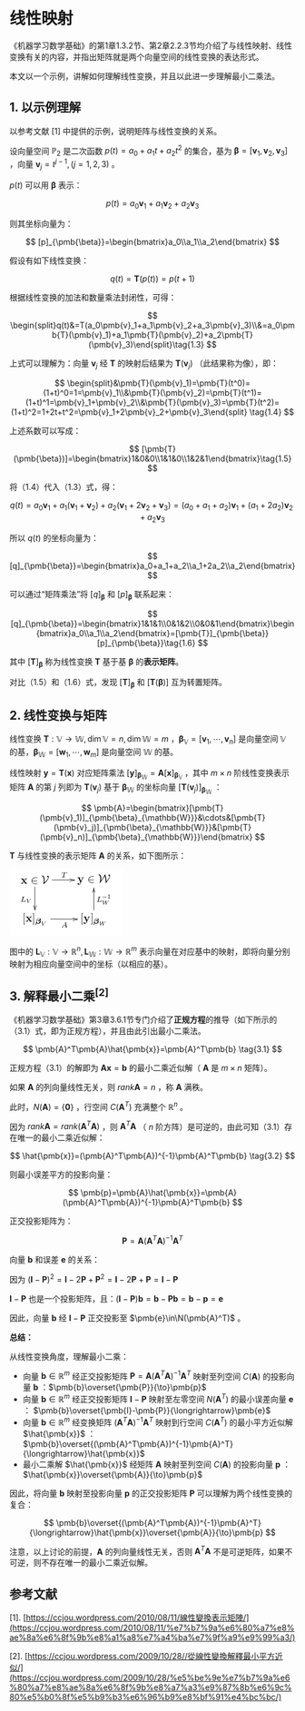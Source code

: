 # 线性映射

《机器学习数学基础》的第1章1.3.2节、第2章2.2.3节均介绍了与线性映射、线性变换有关的内容，并指出矩阵就是两个向量空间的线性变换的表达形式。

本文以一个示例，讲解如何理解线性变换，并且以此进一步理解最小二乘法。



## 1. 以示例理解

以参考文献 [1] 中提供的示例，说明矩阵与线性变换的关系。

设向量空间 $\mathbb{P}_2$ 是二次函数 $p(t)=a_0+a_1t+a_2t^2$ 的集合，基为 $\pmb{\beta}=[\pmb{v}_1,\pmb{v}_2,\pmb{v}_3]$ ，向量 $\pmb{v}_j=t^{j-1},(j=1,2,3)$ 。

$p(t)$ 可以用 $\pmb{\beta}$ 表示：

$$
p(t)=a_0\pmb{v}_1+a_1\pmb{v}_2+a_2\pmb{v}_3\tag{1.1}
$$


则其坐标向量为：

$$
[p]_{\pmb{\beta}}=\begin{bmatrix}a_0\\a_1\\a_2\end{bmatrix}
$$


假设有如下线性变换：

$$
q(t)=\pmb{T}(p(t))=p(t+1) \tag{1.2}
$$


根据线性变换的加法和数量乘法封闭性，可得：

$$
\begin{split}q(t)&=T(a_0\pmb{v}_1+a_1\pmb{v}_2+a_3\pmb{v}_3)\\&=a_0\pmb{T}(\pmb{v}_1)+a_1\pmb{T}(\pmb{v}_2)+a_2\pmb{T}(\pmb{v}_3)\end{split}\tag{1.3}
$$


上式可以理解为：向量 $\pmb{v}_j$ 经 $\pmb{T}$ 的映射后结果为 $\pmb{T}(\pmb{v}_j)$ （此结果称为像），即：

$$
\begin{split}&\pmb{T}(\pmb{v}_1)=\pmb{T}(t^0)=(1+t)^0=1=\pmb{v}_1\\&\pmb{T}(\pmb{v}_2)=\pmb{T}(t^1)=(1+t)^1=\pmb{v}_1+\pmb{v}_2\\&\pmb{T}(\pmb{v}_3)=\pmb{T}(t^2)=(1+t)^2=1+2t+t^2=\pmb{v}_1+2\pmb{v}_2+\pmb{v}_3\end{split} \tag{1.4}
$$
 

上述系数可以写成：

$$
[\pmb{T}(\pmb{\beta})]=\begin{bmatrix}1&0&0\\1&1&0\\1&2&1\end{bmatrix}\tag{1.5}
$$


将（1.4）代入（1.3）式，得：

$$
q(t)=a_0\pmb{v}_1+a_1(\pmb{v}_1+\pmb{v}_2)+a_2(\pmb{v}_1+2\pmb{v}_2+\pmb{v}_3)=(a_0+a_1+a_2)\pmb{v}_1+(a_1+2a_2)\pmb{v}_2+a_2\pmb{v}_3
$$


所以 $q(t)$ 的坐标向量为：

$$
[q]_{\pmb{\beta}}=\begin{bmatrix}a_0+a_1+a_2\\a_1+2a_2\\a_2\end{bmatrix}
$$


可以通过“矩阵乘法”将 $[q]_{\pmb{\beta}}$ 和 $[p]_{\pmb{\beta}}$ 联系起来：

$$
[q]_{\pmb{\beta}}=\begin{bmatrix}1&1&1\\0&1&2\\0&0&1\end{bmatrix}\begin{bmatrix}a_0\\a_1\\a_2\end{bmatrix}=[\pmb{T}]_{\pmb{\beta}}[p]_{\pmb{\beta}}\tag{1.6}
$$


其中 $[\pmb{T}]_{\pmb{\beta}}$ 称为线性变换 $\pmb{T}$ 基于基 $\pmb{\beta}$ 的**表示矩阵**。

对比（1.5）和（1.6）式，发现 $[\pmb{T}]_{\pmb{\beta}}$ 和 $[\pmb{T}(\pmb{\beta})]$ 互为转置矩阵。

## 2. 线性变换与矩阵

线性变换 $\pmb{T}:\mathbb{V}\to\mathbb{W},\dim\mathbb{V}=n,\dim\mathbb{W}=m$ ，$\pmb{\beta}_{\mathbb{V}}=[\pmb{v}_1,\cdots,\pmb{v}_n]$ 是向量空间 $\mathbb{V}$ 的基，$\pmb{\beta}_{\mathbb{W}}=[\pmb{w}_1,\cdots,\pmb{w}_m]$ 是向量空间 $\mathbb{W}$ 的基。

线性映射 $\pmb{y}=\pmb{T}(\pmb{x})$ 对应矩阵乘法 $[\pmb{y}]_{\pmb{\beta}_{\mathbb{W}}}=\pmb{A}[\pmb{x}]_{\pmb{\beta}_{\mathbb{V}}}$ ，其中 $m\times n$ 阶线性变换表示矩阵 $\pmb{A}$ 的第 $j$ 列即为 $\pmb{T}(\pmb{v}_j)$ 基于 $\pmb{\beta}_{\mathbb{W}}$ 的坐标向量 $[\pmb{T}(\pmb{v}_j)]_{\pmb{\beta}_{\mathbb{W}}}$ ：

$$
\pmb{A}=\begin{bmatrix}[\pmb{T}(\pmb{v}_1)]_{\pmb{\beta}_{\mathbb{W}}}&\cdots&[\pmb{T}(\pmb{v}_j)]_{\pmb{\beta}_{\mathbb{W}}}&[\pmb{T}(\pmb{v}_n)]_{\pmb{\beta}_{\mathbb{W}}}\end{bmatrix}
$$


$\pmb{T}$ 与线性变换的表示矩阵 $\pmb{A}$ 的关系，如下图所示：

![](./images/images/2021-3-18/1616046059230-transpose2.png)

图中的 $\pmb{L}_{\mathbb{V}}:\mathbb{V}\to\mathbb{R}^n,\pmb{L}_{\mathbb{W}}:\mathbb{W}\to\mathbb{R}^m$ 表示向量在对应基中的映射，即将向量分别映射为相应向量空间中的坐标（以相应的基）。

## 3. 解释最小二乘$^{[2]}$

《机器学习数学基础》第3章3.6.1节专门介绍了**正规方程**的推导（如下所示的（3.1）式，即为正规方程），并且由此引出最小二乘法。

$$
\pmb{A}^T\pmb{A}\hat{\pmb{x}}=\pmb{A}^T\pmb{b} \tag{3.1}
$$


正规方程（3.1）的解即为 $\pmb{Ax}=\pmb{b}$ 的最小二乘近似解（ $\pmb{A}$ 是 $m\times n$ 矩阵）。

如果 $\pmb{A}$ 的列向量线性无关，则 $rank\pmb{A}=n$ ，称 $\pmb{A}$ 满秩。

此时，$N(\pmb{A})=\{\pmb{0}\}$ ，行空间 $C(\pmb{A}^T)$ 充满整个 $\mathbb{R}^n$ 。

因为 $rank\pmb{A}=rank(\pmb{A}^T\pmb{A})$ ，则 $\pmb{A}^T\pmb{A}$ （ $n$ 阶方阵）是可逆的，由此可知（3.1）存在唯一的最小二乘近似解：

$$
\hat{\pmb{x}}=(\pmb{A}^T\pmb{A})^{-1}\pmb{A}^T\pmb{b} \tag{3.2}
$$


则最小误差平方的投影向量：

$$
\pmb{p}=\pmb{A}\hat{\pmb{x}}=\pmb{A}(\pmb{A}^T\pmb{A})^{-1}\pmb{A}^T\pmb{b}
$$


正交投影矩阵为：

$$
\pmb{P}=\pmb{A}(\pmb{A}^T\pmb{A})^{-1}\pmb{A}^T \tag{3.3}
$$


向量 $\pmb{b}$ 和误差 $\pmb{e}$ 的关系：

因为 $(\pmb{I}-\pmb{P})^2 = \pmb{I}-2\pmb{P}+\pmb{P}^2=\pmb{I}-2\pmb{P}+\pmb{P}=\pmb{I}-\pmb{P}$

$\pmb{I}-\pmb{P}$ 也是一个投影矩阵，且：$(\pmb{I}-\pmb{P})\pmb{b}=\pmb{b}-\pmb{Pb}=\pmb{b}-\pmb{p}=\pmb{e}$

因此，向量 $\pmb{b}$ 经 $\pmb{I}-\pmb{P}$ 正交投影至 $\pmb{e}\in\N(\pmb{A}^T)$ 。

**总结：**

从线性变换角度，理解最小二乘：

- 向量 $\pmb{b}\in\mathbb{R}^m$ 经正交投影矩阵 $\pmb{P}=\pmb{A}(\pmb{A}^T\pmb{A})^{-1}\pmb{A}^T$ 映射至列空间 $C(\pmb{A})$ 的投影向量 $\pmb{b}$ ：$\pmb{b}\overset{\pmb{P}}{\to}\pmb{p}$
- 向量 $\pmb{b}\in\mathbb{R}^m$ 经正交投影矩阵 $\pmb{I}-\pmb{P}$ 映射至左零空间 $N(\pmb{A}^T)$ 的最小误差向量 $\pmb{e}$ ： $\pmb{b}\overset{\pmb{I}-\pmb{P}}{\longrightarrow}\pmb{e}$ 
- 向量 $\pmb{b}\in\mathbb{R}^m$ 经变换矩阵 $(\pmb{A}^T\pmb{A})^{-1}\pmb{A}^T$ 映射到行空间 $C(\pmb{A}^T)$ 的最小平方近似解 $\hat{\pmb{x}}$ ：$\pmb{b}\overset{(\pmb{A}^T\pmb{A})^{-1}\pmb{A}^T}{\longrightarrow}\hat{\pmb{x}}$ 
- 最小二乘解 $\hat{\pmb{x}}$ 经矩阵 $\pmb{A}$ 映射至列空间 $C(\pmb{A})$ 的投影向量 $\pmb{p}$ ：$\hat{\pmb{x}}\overset{\pmb{A}}{\to}\pmb{p}$ 

因此，将向量 $\pmb{b}$ 映射至投影向量 $\pmb{p}$ 的正交投影矩阵 $\pmb{P}$ 可以理解为两个线性变换的复合：

$$
\pmb{b}\overset{(\pmb{A}^T\pmb{A})^{-1}\pmb{A}^T}{\longrightarrow}\hat{\pmb{x}}\overset{\pmb{A}}{\to}\pmb{p}
$$


注意，以上讨论的前提，$\pmb{A}$ 的列向量线性无关，否则 $\pmb{A}^T\pmb{A}$ 不是可逆矩阵，如果不可逆，则不存在唯一的最小二乘近似解。

## 参考文献

[1]. [https://ccjou.wordpress.com/2010/08/11/線性變換表示矩陣/](https://ccjou.wordpress.com/2010/08/11/%e7%b7%9a%e6%80%a7%e8%ae%8a%e6%8f%9b%e8%a1%a8%e7%a4%ba%e7%9f%a9%e9%99%a3/)

[2]. [https://ccjou.wordpress.com/2009/10/28//從線性變換解釋最小平方近似/](https://ccjou.wordpress.com/2009/10/28/%e5%be%9e%e7%b7%9a%e6%80%a7%e8%ae%8a%e6%8f%9b%e8%a7%a3%e9%87%8b%e6%9c%80%e5%b0%8f%e5%b9%b3%e6%96%b9%e8%bf%91%e4%bc%bc/)

